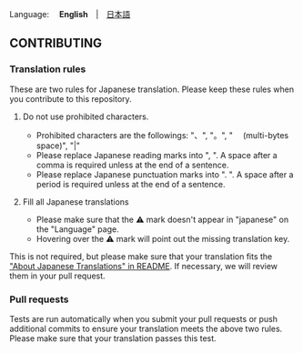 Language: 　**English**　|　[日本語](./CONTRIBUTING.md)

## CONTRIBUTING
### Translation rules
These are two rules for Japanese translation.
Please keep these rules when you contribute to this repository.

1. Do not use prohibited characters.
   - Prohibited characters are the followings: "、", "。", "　 (multi-bytes space)", "|"
   - Please replace Japanese reading marks into ", ". A space after a comma is required unless at the end of a sentence.
   - Please replace Japanese punctuation marks into ". ". A space after a period is required unless at the end of a sentence.


2. Fill all Japanese translations
   - Please make sure that the ⚠️ mark doesn't appear in "japanese" on the "Language" page.
   - Hovering over the ⚠️ mark will point out the missing translation key.

This is not required, but please make sure that your translation fits the ["About Japanese Translations" in README]((./README_en.md#translation-policies)).
If necessary, we will review them in your pull request.

### Pull requests
Tests are run automatically when you submit your pull requests or push additional commits to ensure your translation meets the above two rules.
Please make sure that your translation passes this test.